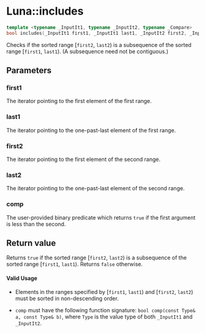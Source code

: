 # Luna::includes

```c++
template <typename _InputIt1, typename _InputIt2, typename _Compare>
bool includes(_InputIt1 first1, _InputIt1 last1, _InputIt2 first2, _InputIt2 last2, _Compare comp)
```

Checks if the sorted range [`first2`, `last2`) is a subsequence of the sorted range [`first1`, `last1`). (A subsequence need not be contiguous.) 



## Parameters
### first1
The iterator pointing to the first element of the first range. 

### last1
The iterator pointing to the one-past-last element of the first range. 

### first2
The iterator pointing to the first element of the second range. 

### last2
The iterator pointing to the one-past-last element of the second range. 

### comp
The user-provided binary predicate which returns `​true` if the first argument is less than the second. 

## Return value
Returns `true` if the sorted range [`first2`, `last2`) is a subsequence of the sorted range [`first1`, `last1`). Returns `false` otherwise. 

#### Valid Usage
* Elements in the ranges specified by [`first1`, `last1`) and [`first2`, `last2`) must be sorted in non-descending order.

* `comp` must have the following function signature: `bool comp(const Type& a, const Type& b)`, where `Type` is the value type of both `_InputIt1` and `_InputIt2`. 


